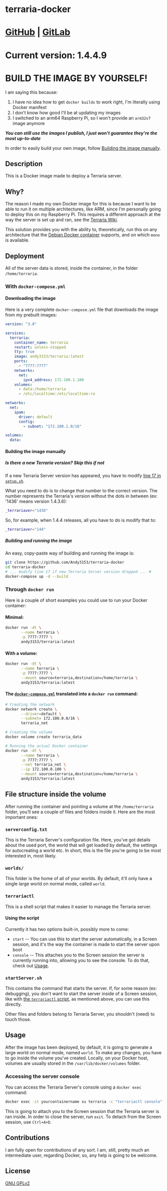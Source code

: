 <!-- vim: set fenc=utf-8 ts=2 sw=0 sts=0 sr et si tw=0 fdm=marker fmr={{{,}}}: -->
# terraria-docker
# [GitHub](https://github.com/Andy3153/terraria-docker) | [GitLab](https://gitlab.com/Andy3153/terraria-docker)
# Current version: 1.4.4.9

<!-- {{{ BUILD THE IMAGE BY YOURSELF! -->
# BUILD THE IMAGE BY YOURSELF!
I am saying this because:

1. I have no idea how to get `docker buildx` to work right, I'm literally using Docker manifest
1. I don't know how good I'll be at updating my images
1. I switched to an arm64 Raspberry Pi, so I won't provide an `arm32v7` image anymore

***You can still use the images I publish, I just won't guarantee they're the most up-to-date***

In order to easily build your own image, follow [Building the image manually](#building-the-image-manually).
<!-- }}} -->

<!-- {{{ Description -->
## Description
This is a Docker image made to deploy a Terraria server.
<!-- }}} -->

<!-- {{{ Why? -->
## Why?
The reason I made my own Docker image for this is because I want to be able to run it on multiple architectures, like ARM, since I'm personally going to deploy this on my Raspberry Pi. This requires a different approach at the way the server is set up and ran, see the [Terraria Wiki](https://terraria.fandom.com/wiki/Server#How_to_.28RPI_.2F_Others_OSes.29).

This solution provides you with the ability to, theoretically, run this on any architecture that the [Debian Docker container](https://hub.docker.com/_/debian) supports, and on which `mono` is available.
<!-- }}} -->

<!-- {{{ Deployment -->
## Deployment
All of the server data is stored, inside the container, in the folder `/home/terraria`.

<!-- {{{ With docker-compose.yml -->
### With `docker-compose.yml`

<!-- {{{ Downloading the image -->
#### Downloading the image
Here is a very complete `docker-compose.yml` file that downloads the image from my prebuilt images:

```yaml
version: "3.8"

services:
  terraria:
    container_name: terraria
    restart: unless-stopped
    tty: true
    image: andy3153/terraria:latest
    ports:
      - "7777:7777"
    networks:
      net:
        ipv4_address: 172.100.1.100
    volumes:
      - data:/home/terraria
      - /etc/localtime:/etc/localtime:ro

networks:
  net:
    ipam:
      driver: default
      config:
        - subnet: "172.100.1.0/16"

volumes:
  data:
```
<!-- }}} -->

<!-- {{{ Building the image manually -->
#### Building the image manually

<!-- {{{ Is there a new Terraria version? Skip this if not -->
##### Is there a new Terraria version? Skip this if not
If a new Terraria Server version has appeared, you have to modify [line 17 in `setup.sh`](setup.sh#L17).

What you need to do is to change that number to the correct version. The number represents the Terraria's version without the dots in between (ex: '1436' means version 1.4.3.6):

```bash
_terrariaver="1436"
```

So, for example, when 1.4.4 releases, all you have to do is modify that to:

```bash
_terrariaver="144"
```
<!-- }}} -->

<!-- {{{ Building and running the image -->
##### Building and running the image
An easy, copy-paste way of building and running the image is:

```bash
git clone https://github.com/Andy3153/terraria-docker
cd terraria-docker
# ... modify line 17 if new Terraria Server version dropped ... #
docker-compose up -d --build
```
<!-- }}} -->
<!-- }}} -->
<!-- }}} -->

<!-- {{{ Through docker run -->
### Through `docker run`
Here is a couple of short examples you could use to run your Docker container:

<!-- {{{ Minimal -->
#### Minimal:

```bash
docker run -dt \
       --name terraria \
       -p 7777:7777 \
       andy3153/terraria:latest
```
<!-- }}} -->

<!-- {{{ With a volume -->
#### With a volume:

```bash
docker run -dt \
       --name terraria \
       -p 7777:7777 \
       --mount source=terraria,destination=/home/terraria \
       andy3153/terraria:latest
```
<!-- }}} -->

<!-- {{{ The docker-compose.yml translated into a docker run command -->
#### The [`docker-compose.yml`](docker-compose.yml) translated into a `docker run` command:
```bash
# Creating the network
docker network create \
       --driver=default \
       --subnet= 172.100.0.0/16 \
       terraria_net

# Creating the volume
docker volume create terraria_data

# Running the actual Docker container
docker run -dt \
       --name terraria \
       -p 7777:7777 \
       --net terraria_net \
       --ip 172.100.0.100 \
       --mount source=terraria,destination=/home/terraria \
       andy3153/terraria:latest
```
<!-- }}} -->
<!-- }}} -->
<!-- }}} -->

<!-- {{{ File structure inside the volume -->
## File structure inside the volume
After running the container and pointing a volume at the `/home/terraria` folder, you'll see a couple of files and folders inside it. Here are the most important ones:

<!-- {{{ serverconfig.txt -->
### `serverconfig.txt`
This is the Terraria Server's configuration file. Here, you've got details about the used port, the world that will get loaded by default, the settings for autocreating a world etc. In short, this is the file you're going to be most interested in, most likely.
<!-- }}} -->

<!-- {{{ worlds/ -->
### `worlds/`
This folder is the home of all of your worlds. By default, it'll only have a single large world on normal mode, called `world`.
<!-- }}} -->

<!-- {{{ terrariactl -->
### `terrariactl`
This is a shell script that makes it easier to manage the Terraria server.

#### Using the script
Currently it has two options built-in, possibly more to come:

- `start` -- You can use this to start the server automatically, in a Screen session, and it's the way the container is made to start the server upon boot
- `console` -- This attaches you to the Screen session the server is currently running into, allowing you to see the console. To do that, check out [Usage](#usage).
<!-- }}} -->

<!-- {{{ startServer.sh -->
### `startServer.sh`
This contains the command that starts the server. If, for some reason (ex: debugging), you don't want to start the server inside of a Screen session, like with [the `terrariactl` script](#terrariactl), as mentioned above, you can use this directly.
<!-- }}} -->

Other files and folders belong to Terraria Server, you shouldn't (need) to touch those.
<!-- }}} -->

<!-- {{{ Usage -->
## Usage
After the image has been deployed, by default, it is going to generate a large world on normal mode, named `world`. To make any changes, you have to go inside the volume you've created. Locally, on your Docker host, volumes are usually stored in the `/var/lib/docker/volumes` folder.

<!-- {{{ Accessing the server console -->
### Accessing the server console
You can access the Terraria Server's console using a `docker exec` command:

```bash
docker exec -it yourcontainername su terraria -c "terrariactl console"
```

This is going to attach you to the Screen session that the Terraria server is ran inside. In order to close the server, run `exit`. To detach from the Screen session, use `Ctrl+A+D`.
<!-- }}} -->
<!-- }}} -->

<!-- {{{ Contributions -->
## Contributions
I am fully open for contributions of any sort. I am, still, pretty much an intermediate user, regarding Docker, so, any help is going to be welcome.
<!-- }}} -->

<!-- {{{ License -->
## License
[GNU GPLv2](https://www.gnu.org/licenses/old-licenses/gpl-2.0.txt)
<!-- }}} -->
